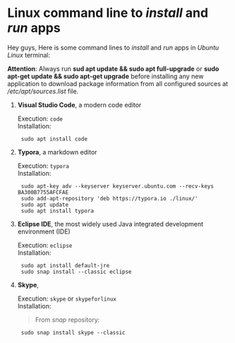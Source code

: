 # Linux command line to *install* and *run* apps

Hey guys,
Here is some command lines to *install* and *run* apps in *Ubuntu Linux* terminal:

**Attention**: Always run **sud apt update && sudo apt full-upgrade** or **sudo apt-get update && sudo apt-get upgrade** before installing any new application to download package information from all configured sources at */etc/apt/sources.list* file.


1. **Visual Studio Code**, a modern code editor

	Execution: `code`\
	Installation:
		
	
		sudo apt install code
	
2. **Typora**, a markdown editor

    Execution: `typora`\
    Installation: 
	
		sudo apt-key adv --keyserver keyserver.ubuntu.com --recv-keys BA300B7755AFCFAE
		sudo add-apt-repository 'deb https://typora.io ./linux/'
		sudo apt update
		sudo apt install typora
	
3. **Eclipse IDE**, the most widely used Java integrated development environment (IDE)

    Execution: `eclipse`\
    Installation: 
    
		sudo apt install default-jre
		sudo snap install --classic eclipse
	
4. **Skype**, 

   Execution: `skype` or `skypeforlinux`\
   Installation: 
   >	From *snap* repository: 

   		sudo snap install skype --classic